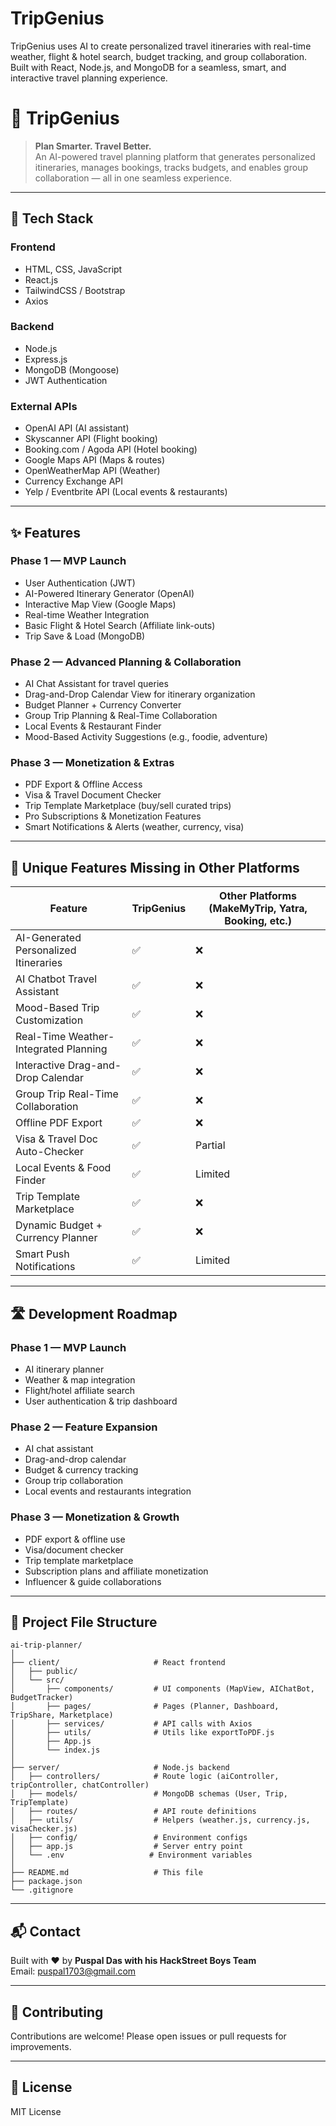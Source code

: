 # TripGenius
TripGenius uses AI to create personalized travel itineraries with real-time weather, flight &amp; hotel search, budget tracking, and group collaboration. Built with React, Node.js, and MongoDB for a seamless, smart, and interactive travel planning experience.



# 🧠 TripGenius

> **Plan Smarter. Travel Better.**  
> An AI-powered travel planning platform that generates personalized itineraries, manages bookings, tracks budgets, and enables group collaboration — all in one seamless experience.

---

## 🚀 Tech Stack

### Frontend
- HTML, CSS, JavaScript  
- React.js  
- TailwindCSS / Bootstrap  
- Axios  

### Backend
- Node.js  
- Express.js  
- MongoDB (Mongoose)  
- JWT Authentication  

### External APIs
- OpenAI API (AI assistant)  
- Skyscanner API (Flight booking)  
- Booking.com / Agoda API (Hotel booking)  
- Google Maps API (Maps & routes)  
- OpenWeatherMap API (Weather)  
- Currency Exchange API  
- Yelp / Eventbrite API (Local events & restaurants)  

---

## ✨ Features

### Phase 1 — MVP Launch
- User Authentication (JWT)  
- AI-Powered Itinerary Generator (OpenAI)  
- Interactive Map View (Google Maps)  
- Real-time Weather Integration  
- Basic Flight & Hotel Search (Affiliate link-outs)  
- Trip Save & Load (MongoDB)  

### Phase 2 — Advanced Planning & Collaboration
- AI Chat Assistant for travel queries  
- Drag-and-Drop Calendar View for itinerary organization  
- Budget Planner + Currency Converter  
- Group Trip Planning & Real-Time Collaboration  
- Local Events & Restaurant Finder  
- Mood-Based Activity Suggestions (e.g., foodie, adventure)  

### Phase 3 — Monetization & Extras
- PDF Export & Offline Access  
- Visa & Travel Document Checker  
- Trip Template Marketplace (buy/sell curated trips)  
- Pro Subscriptions & Monetization Features  
- Smart Notifications & Alerts (weather, currency, visa)  

---

## 🌟 Unique Features Missing in Other Platforms

| Feature                          | TripGenius | Other Platforms (MakeMyTrip, Yatra, Booking, etc.) |
|---------------------------------|-----------------|----------------------------------------------------|
| AI-Generated Personalized Itineraries | ✅           | ❌                                                  |
| AI Chatbot Travel Assistant      | ✅               | ❌                                                  |
| Mood-Based Trip Customization    | ✅               | ❌                                                  |
| Real-Time Weather-Integrated Planning | ✅          | ❌                                                  |
| Interactive Drag-and-Drop Calendar | ✅            | ❌                                                  |
| Group Trip Real-Time Collaboration | ✅             | ❌                                                  |
| Offline PDF Export               | ✅               | ❌                                                  |
| Visa & Travel Doc Auto-Checker  | ✅               | Partial                                            |
| Local Events & Food Finder       | ✅               | Limited                                            |
| Trip Template Marketplace       | ✅               | ❌                                                  |
| Dynamic Budget + Currency Planner | ✅             | ❌                                                  |
| Smart Push Notifications        | ✅               | Limited                                            |

---

## 🛣 Development Roadmap

### Phase 1 — MVP Launch
- AI itinerary planner  
- Weather & map integration  
- Flight/hotel affiliate search  
- User authentication & trip dashboard  

### Phase 2 — Feature Expansion
- AI chat assistant  
- Drag-and-drop calendar  
- Budget & currency tracking  
- Group trip collaboration  
- Local events and restaurants integration  

### Phase 3 — Monetization & Growth
- PDF export & offline use  
- Visa/document checker  
- Trip template marketplace  
- Subscription plans and affiliate monetization  
- Influencer & guide collaborations  

---

## 📁 Project File Structure

```
ai-trip-planner/
│
├── client/                     # React frontend
│   ├── public/
│   └── src/
│       ├── components/         # UI components (MapView, AIChatBot, BudgetTracker)
│       ├── pages/              # Pages (Planner, Dashboard, TripShare, Marketplace)
│       ├── services/           # API calls with Axios
│       ├── utils/              # Utils like exportToPDF.js
│       ├── App.js
│       └── index.js
│
├── server/                     # Node.js backend
│   ├── controllers/            # Route logic (aiController, tripController, chatController)
│   ├── models/                 # MongoDB schemas (User, Trip, TripTemplate)
│   ├── routes/                 # API route definitions
│   ├── utils/                  # Helpers (weather.js, currency.js, visaChecker.js)
│   ├── config/                 # Environment configs
│   ├── app.js                  # Server entry point
│   └── .env                   # Environment variables
│
├── README.md                   # This file
├── package.json
└── .gitignore
```

---

## 📬 Contact

Built with ❤️ by **Puspal Das with his HackStreet Boys Team**  
Email: puspal1703@gmail.com  

---

## 🙌 Contributing

Contributions are welcome! Please open issues or pull requests for improvements.

---

## 📄 License

MIT License
